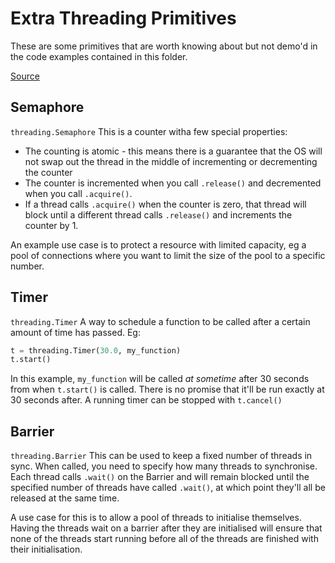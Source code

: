 # Extra Threading Primitives
These are some primitives that are worth knowing about but not demo'd in the code examples contained in this folder.

[Source](https://realpython.com/intro-to-python-threading/#threading-objects)

## Semaphore
`threading.Semaphore`
This is a counter witha few special properties:
- The counting is atomic - this means there is a guarantee that the OS will not swap out the thread in the middle of incrementing or decrementing the counter
- The counter is incremented when you call `.release()` and decremented when you call `.acquire()`. 
- If a thread calls `.acquire()` when the counter is zero, that thread will block until a different thread calls `.release()` and increments the counter by 1.

An example use case is to protect a resource with limited capacity, eg a pool of connections where you want to limit the size of the pool to a specific number.

## Timer
`threading.Timer`
A way to schedule a function to be called after a certain amount of time has passed. Eg:
```python
t = threading.Timer(30.0, my_function)
t.start()
```

In this example, `my_function` will be called _at sometime_ after 30 seconds from when `t.start()` is called. There is no promise that it'll be run exactly at 30 seconds after.
A running timer can be stopped with `t.cancel()`

## Barrier
`threading.Barrier`
This can be used to keep a fixed number of threads in sync. When called, you need to specify how many threads to synchronise. Each thread calls `.wait()` on the Barrier and will remain blocked until the specified number of threads have called `.wait()`, at which point they'll all be released at the same time.

A use case for this is to allow a pool of threads to initialise themselves. Having the threads wait on a barrier after they are initialised will ensure that none of the threads start running before all of the threads are finished with their initialisation.

